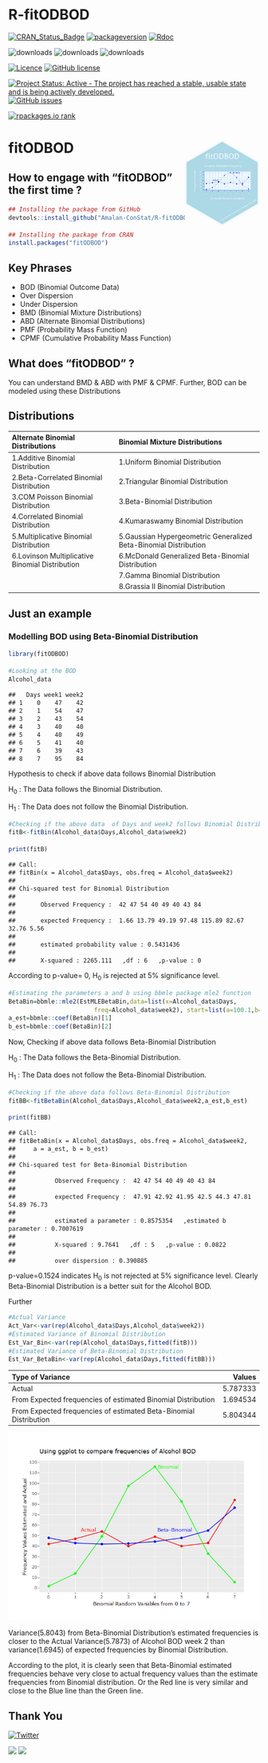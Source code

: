 R-fitODBOD
================

[![CRAN\_Status\_Badge](http://www.r-pkg.org/badges/version-last-release/fitODBOD)](https://cran.r-project.org/package=fitODBOD)
[![packageversion](https://img.shields.io/badge/Package%20version-1.3.0-orange.svg?style=flat-square)](commits/master)
[![Rdoc](http://www.rdocumentation.org/badges/version/fitODBOD)](http://www.rdocumentation.org/packages/fitODBOD)

![downloads](http://cranlogs.r-pkg.org/badges/grand-total/fitODBOD)
![downloads](https://cranlogs.r-pkg.org/badges/fitODBOD)
![downloads](http://cranlogs.r-pkg.org/badges/last-week/fitODBOD)

[![Licence](https://img.shields.io/badge/licence-GPL--2-blue.svg)](https://www.gnu.org/licenses/old-licenses/gpl-2.0.html)
[![GitHub
license](https://img.shields.io/github/license/Amalan-ConStat/R-fitODBOD.svg?style=popout)](https://github.com/Amalan-ConStat/R-fitODBOD/blob/master/LICENSE)

[![Project Status: Active - The project has reached a stable, usable
state and is being actively
developed.](https://www.repostatus.org/badges/latest/active.svg)](https://www.repostatus.org/#active)
[![GitHub
issues](https://img.shields.io/github/issues/Amalan-ConStat/R-fitODBOD.svg?style=popout)](https://github.com/Amalan-ConStat/R-fitODBOD/issues)

[![rpackages.io
rank](http://www.rpackages.io/badge/fitODBOD.svg)](http://www.rpackages.io/package/fitODBOD)

# fitODBOD <img src="man/figures/logo.png" align="right" alt="" width="150" />

## How to engage with “fitODBOD” the first time ?

``` r
## Installing the package from GitHub
devtools::install_github("Amalan-ConStat/R-fitODBOD")

## Installing the package from CRAN
install.packages("fitODBOD")
```

## Key Phrases

  - BOD (Binomial Outcome Data)
  - Over Dispersion
  - Under Dispersion
  - BMD (Binomial Mixture Distributions)
  - ABD (Alternate Binomial Distributions)
  - PMF (Probability Mass Function)
  - CPMF (Cumulative Probability Mass Function)

## What does “fitODBOD” ?

You can understand BMD & ABD with PMF & CPMF. Further, BOD can be
modeled using these
Distributions

## Distributions

| Alternate Binomial Distributions                | Binomial Mixture Distributions                                   |
| :---------------------------------------------- | :--------------------------------------------------------------- |
| 1.Additive Binomial Distribution                | 1.Uniform Binomial Distribution                                  |
| 2.Beta-Correlated Binomial Distribution         | 2.Triangular Binomial Distribution                               |
| 3.COM Poisson Binomial Distribution             | 3.Beta-Binomial Distribution                                     |
| 4.Correlated Binomial Distribution              | 4.Kumaraswamy Binomial Distribution                              |
| 5.Multiplicative Binomial Distribution          | 5.Gaussian Hypergeometric Generalized Beta-Binomial Distribution |
| 6.Lovinson Multiplicative Binomial Distribution | 6.McDonald Generalized Beta-Binomial Distribution                |
|                                                 | 7.Gamma Binomial Distribution                                    |
|                                                 | 8.Grassia II Binomial Distribution                               |

## Just an example

### Modelling BOD using Beta-Binomial Distribution

``` r
library(fitODBOD)

#Looking at the BOD
Alcohol_data
```

    ##   Days week1 week2
    ## 1    0    47    42
    ## 2    1    54    47
    ## 3    2    43    54
    ## 4    3    40    40
    ## 5    4    40    49
    ## 6    5    41    40
    ## 7    6    39    43
    ## 8    7    95    84

Hypothesis to check if above data follows Binomial Distribution

H<sub>0</sub> : The Data follows the Binomial Distribution.

H<sub>1</sub> : The Data does not follow the Binomial
Distribution.

``` r
#Checking if the above data  of Days and week2 follows Binomial Distribution
fitB<-fitBin(Alcohol_data$Days,Alcohol_data$week2)

print(fitB)
```

    ## Call: 
    ## fitBin(x = Alcohol_data$Days, obs.freq = Alcohol_data$week2)
    ## 
    ## Chi-squared test for Binomial Distribution 
    ##  
    ##       Observed Frequency :  42 47 54 40 49 40 43 84 
    ##  
    ##       expected Frequency :  1.66 13.79 49.19 97.48 115.89 82.67 32.76 5.56 
    ##  
    ##       estimated probability value : 0.5431436 
    ##  
    ##       X-squared : 2265.111   ,df : 6   ,p-value : 0

According to p-value= 0, H<sub>0</sub> is rejected at 5% significance
level.

``` r
#Estimating the parameters a and b using bbmle package mle2 function
BetaBin=bbmle::mle2(EstMLEBetaBin,data=list(x=Alcohol_data$Days,
                        freq=Alcohol_data$week2), start=list(a=100.1,b=100.1))
a_est=bbmle::coef(BetaBin)[1]                    
b_est=bbmle::coef(BetaBin)[2]
```

Now, Checking if above data follows Beta-Binomial Distribution

H<sub>0</sub> : The Data follows the Beta-Binomial Distribution.

H<sub>1</sub> : The Data does not follow the Beta-Binomial Distribution.

``` r
#Checking if the above data follows Beta-Binomial Distribution
fitBB<-fitBetaBin(Alcohol_data$Days,Alcohol_data$week2,a_est,b_est)

print(fitBB)
```

    ## Call: 
    ## fitBetaBin(x = Alcohol_data$Days, obs.freq = Alcohol_data$week2, 
    ##     a = a_est, b = b_est)
    ## 
    ## Chi-squared test for Beta-Binomial Distribution 
    ##  
    ##           Observed Frequency :  42 47 54 40 49 40 43 84 
    ##  
    ##           expected Frequency :  47.91 42.92 41.95 42.5 44.3 47.81 54.89 76.73 
    ##  
    ##           estimated a parameter : 0.8575354   ,estimated b parameter : 0.7007619 
    ##  
    ##           X-squared : 9.7641   ,df : 5   ,p-value : 0.0822 
    ##  
    ##           over dispersion : 0.390885

p-value=0.1524 indicates H<sub>0</sub> is not rejected at 5%
significance level. Clearly Beta-Binomial Distribution is a better suit
for the Alcohol BOD.

Further

``` r
#Actual Variance
Act_Var<-var(rep(Alcohol_data$Days,Alcohol_data$week2))
#Estimated Variance of Binomial Distribution
Est_Var_Bin<-var(rep(Alcohol_data$Days,fitted(fitB)))
#Estimated Variance of Beta-Binomial Distribution
Est_Var_BetaBin<-var(rep(Alcohol_data$Days,fitted(fitBB)))
```

| Type of Variance                                                  |   Values |
| :---------------------------------------------------------------- | -------: |
| Actual                                                            | 5.787333 |
| From Expected frequencies of estimated Binomial Distribution      | 1.694534 |
| From Expected frequencies of estimated Beta-Binomial Distribution | 5.804344 |

![](README_files/figure-gfm/Printing%20variance%20and%20plotting%20frequencies-1.png)<!-- -->

Variance(5.8043) from Beta-Binomial Distribution’s estimated frequencies
is closer to the Actual Variance(5.7873) of Alcohol BOD week 2 than
variance(1.6945) of expected frequencies by Binomial Distribution.

According to the plot, it is clearly seen that Beta-Binomial estimated
frequencies behave very close to actual frequency values than the
estimate frequencies from Binomial distribution. Or the Red line is very
similar and close to the Blue line than the Green
line.

## Thank You

[![Twitter](https://img.shields.io/twitter/url/https/github.com/Amalan-ConStat/R-fitODBOD.svg?style=social)](https://twitter.com/intent/tweet?text=Wow:&url=https%3A%2F%2Fgithub.com%2FAmalan-ConStat%2FR-fitODBOD)

[![](https://img.shields.io/badge/LinkedIn-Amalan%20Mahendran-black.svg?style=flat)](https://www.linkedin.com/in/amalan-mahendran-72b86b37/)
[![](https://img.shields.io/badge/Research%20Gate-Amalan%20Mahendran-black.svg?style=flat)](https://www.researchgate.net/profile/Amalan_Mahendran)
